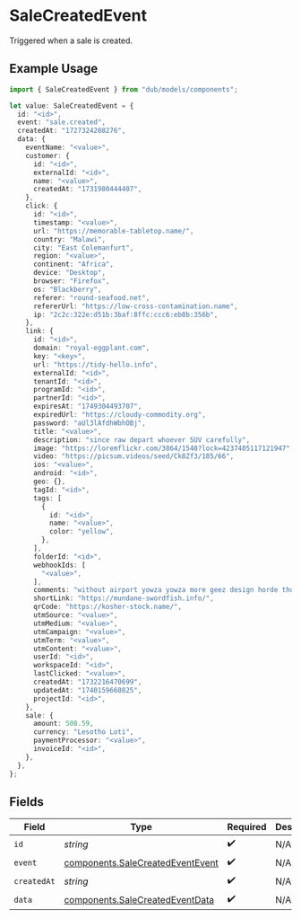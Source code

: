 # SaleCreatedEvent

Triggered when a sale is created.

## Example Usage

```typescript
import { SaleCreatedEvent } from "dub/models/components";

let value: SaleCreatedEvent = {
  id: "<id>",
  event: "sale.created",
  createdAt: "1727324208276",
  data: {
    eventName: "<value>",
    customer: {
      id: "<id>",
      externalId: "<id>",
      name: "<value>",
      createdAt: "1731980444407",
    },
    click: {
      id: "<id>",
      timestamp: "<value>",
      url: "https://memorable-tabletop.name/",
      country: "Malawi",
      city: "East Colemanfurt",
      region: "<value>",
      continent: "Africa",
      device: "Desktop",
      browser: "Firefox",
      os: "Blackberry",
      referer: "round-seafood.net",
      refererUrl: "https://low-cross-contamination.name",
      ip: "2c2c:322e:d51b:3baf:8ffc:ccc6:eb8b:356b",
    },
    link: {
      id: "<id>",
      domain: "royal-eggplant.com",
      key: "<key>",
      url: "https://tidy-hello.info",
      externalId: "<id>",
      tenantId: "<id>",
      programId: "<id>",
      partnerId: "<id>",
      expiresAt: "1749304493707",
      expiredUrl: "https://cloudy-commodity.org",
      password: "aUl3lAfdhWbhOBj",
      title: "<value>",
      description: "since raw depart whoever SUV carefully",
      image: "https://loremflickr.com/3864/1548?lock=4237485117121947",
      video: "https://picsum.videos/seed/Ck8Zf3/185/66",
      ios: "<value>",
      android: "<id>",
      geo: {},
      tagId: "<id>",
      tags: [
        {
          id: "<id>",
          name: "<value>",
          color: "yellow",
        },
      ],
      folderId: "<id>",
      webhookIds: [
        "<value>",
      ],
      comments: "without airport yowza yowza more geez design horde though",
      shortLink: "https://mundane-swordfish.info/",
      qrCode: "https://kosher-stock.name/",
      utmSource: "<value>",
      utmMedium: "<value>",
      utmCampaign: "<value>",
      utmTerm: "<value>",
      utmContent: "<value>",
      userId: "<id>",
      workspaceId: "<id>",
      lastClicked: "<value>",
      createdAt: "1732216470699",
      updatedAt: "1740159660825",
      projectId: "<id>",
    },
    sale: {
      amount: 508.59,
      currency: "Lesotho Loti",
      paymentProcessor: "<value>",
      invoiceId: "<id>",
    },
  },
};
```

## Fields

| Field                                                                                | Type                                                                                 | Required                                                                             | Description                                                                          |
| ------------------------------------------------------------------------------------ | ------------------------------------------------------------------------------------ | ------------------------------------------------------------------------------------ | ------------------------------------------------------------------------------------ |
| `id`                                                                                 | *string*                                                                             | :heavy_check_mark:                                                                   | N/A                                                                                  |
| `event`                                                                              | [components.SaleCreatedEventEvent](../../models/components/salecreatedeventevent.md) | :heavy_check_mark:                                                                   | N/A                                                                                  |
| `createdAt`                                                                          | *string*                                                                             | :heavy_check_mark:                                                                   | N/A                                                                                  |
| `data`                                                                               | [components.SaleCreatedEventData](../../models/components/salecreatedeventdata.md)   | :heavy_check_mark:                                                                   | N/A                                                                                  |